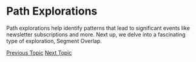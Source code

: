 # Path Explorations

Path explorations help identify patterns that lead to significant events like newsletter subscriptions and more. Next up, we delve into a fascinating type of exploration, Segment Overlap.

[Previous Topic](Documentation.md) [Next Topic](Segment_Overlap.md)
